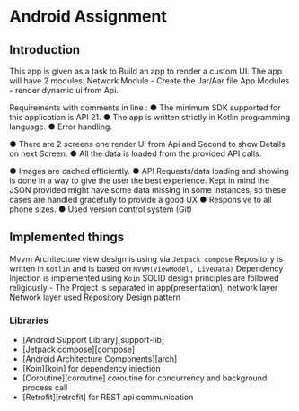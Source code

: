 Android Assignment 
=====================================

Introduction
-------------------------------------
This app is given as a task to Build an app to render a custom UI. The app will have 2 modules:
Network Module - Create the Jar/Aar file
App Modules - render dynamic ui from Api.

Requirements with comments in line :
● The minimum SDK supported for this application is API 21.
● The app is written strictly in Kotlin programming language.
● Error handling.

● There are 2 screens one render Ui from Api and Second to show Details on next Screen.
● All the data is loaded from the provided API calls.

● Images are cached efficiently.
● API Requests/data loading and showing is done in a way to give the user the best experience.
    Kept in mind the JSON provided might have some data missing in some instances, 
    so these cases are handled gracefully to provide a good UX
● Responsive to all phone sizes.
● Used version control system (Git)

## Implemented things
Mvvm Architecture
view design is using via `Jetpack compose`
Repository is written in `Kotlin` and is based on `MVVM(ViewModel, LiveData)`
Dependency Injection is implemented using `Koin`
SOLID design principles are followed religiously - The Project is separated in app(presentation), network layer
Network layer used Repository Design pattern



### Libraries
* [Android Support Library][support-lib]
* [Jetpack compose][compose]
* [Android Architecture Components][arch]
* [Koin][koin] for dependency injection
* [Coroutine][coroutine] coroutine for concurrency and background process call
* [Retrofit][retrofit] for REST api communication


